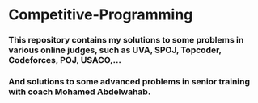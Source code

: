# Competitive-Programming

### This repository contains my solutions to some problems in various online judges, such as UVA, SPOJ, Topcoder, Codeforces, POJ, USACO,...

### And solutions to some advanced problems in senior training with coach Mohamed Abdelwahab.
